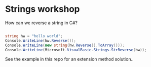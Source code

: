 # Strings workshop

How can we reverse a string in C#?

```cs

string hw = "hello world";        
Console.WriteLine(hw.Reverse());
Console.WriteLine(new string(hw.Reverse().ToArray()));
Console.WriteLine(Microsoft.VisualBasic.Strings.StrReverse(hw));
```

See the example in this repo for an extension method solution..
